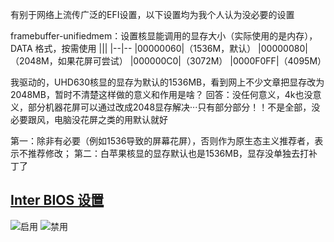 有别于网络上流传广泛的EFI设置，以下设置均为我个人认为没必要的设置

framebuffer-unifiedmem：设置核显能调用的显存大小（实际使用的是内存），DATA 格式，按需使用
|||
|--|--
|00000060|（1536M，默认）
|00000080|（2048M，如果花屏可尝试）
|000000C0|（3072M）
|0000F0FF|（4095M）

我驱动的，UHD630核显的显存为默认的1536MB，看到网上不少文章把显存改为2048MB，暂时不清楚这样做的意义和作用是啥？
回答：没任何意义，4k也没意义，部分机器花屏可以通过改成2048显存解决···只有部分部分！！不是全部，没必要跟风，电脑没花屏之类的用默认就好

第一：除非有必要（例如1536导致的屏幕花屏），否则作为原生态主义推荐者，表示不推荐修改；
第二：白苹果核显的显存默认也是1536MB，显存没单独去打补丁了


## [Inter BIOS 设置](https://sumingyd.github.io/OpenCore-Install-Guide/config-laptop.plist/coffee-lake.html#intel-bios-%E8%AE%BE%E7%BD%AE)
![启用](https://github.com/Tvlog/Inspiron.5488.Hackintosh/assets/141799395/52a07f8f-29c9-48bd-b59c-31e27d60c2c9)
![禁用](https://github.com/Tvlog/Inspiron.5488.Hackintosh/assets/141799395/3c9db266-a0e8-464d-825e-6a43e5ce5bbf)

